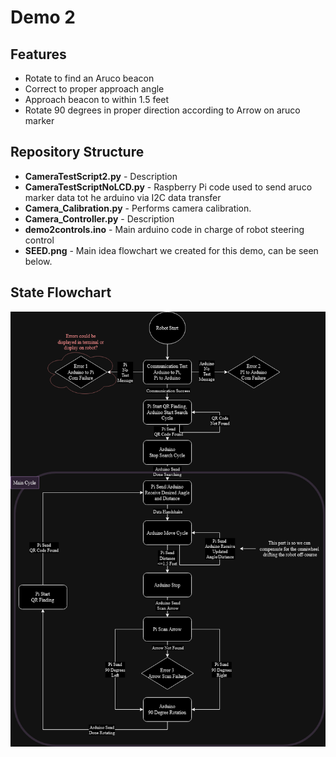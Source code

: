 # Demo 2

## Features
- Rotate to find an Aruco beacon
- Correct to proper approach angle
- Approach beacon to within 1.5 feet
- Rotate 90 degrees in proper direction according to Arrow on aruco marker

## Repository Structure
- **CameraTestScript2.py** - Description
- **CameraTestScriptNoLCD.py** - Raspberry Pi code used to send aruco marker data tot he arduino via I2C data transfer
- **Camera_Calibration.py** - Performs camera calibration.
- **Camera_Controller.py** - Description
- **demo2controls.ino** - Main arduino code in charge of robot steering control
- **SEED.png** - Main idea flowchart we created for this demo, can be seen below.

## State Flowchart
![image](https://github.com/WilliamWatts-dev/SEED/blob/50977cb95a24f537c43bea385da81d4bc6b4759a/Demo_2/SEED.png)
